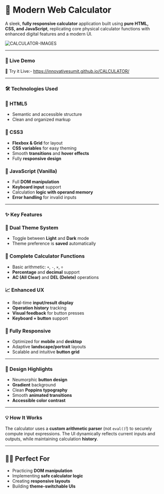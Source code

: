 # 🧮 Modern Web Calculator

A sleek, **fully responsive calculator** application built using **pure HTML, CSS, and JavaScript**, replicating core physical calculator functions with enhanced digital features and a modern UI.

![CALCULATOR-IMAGES](https://github.com/user-attachments/assets/5abedc94-bf8e-41f2-9b0b-079bcbf72fab)


---

### 🚀 Live Demo

🔗 Try it Live:- https://innovativesumit.github.io/CALCULATOR/

---

### 🛠️ Technologies Used

### 🔹 HTML5
- Semantic and accessible structure
- Clean and organized markup

### 🔹 CSS3
- **Flexbox & Grid** for layout
- **CSS variables** for easy theming
- Smooth **transitions** and **hover effects**
- Fully **responsive design**

### 🔹 JavaScript (Vanilla)
- Full **DOM manipulation**
- **Keyboard input** support
- Calculation **logic with operand memory**
- **Error handling** for invalid inputs

---

### ✨ Key Features

### 🎨 Dual Theme System
- Toggle between **Light** and **Dark** mode
- Theme preference is **saved** automatically

### 🧮 Complete Calculator Functions
- Basic arithmetic: `+`, `-`, `×`, `÷`
- **Percentage** and **decimal** support
- **AC (All Clear)** and **DEL (Delete)** operations

### 📈 Enhanced UX
- Real-time **input/result display**
- **Operation history** tracking
- **Visual feedback** for button presses
- **Keyboard + button** support

### 📱 Fully Responsive
- Optimized for **mobile** and **desktop**
- Adaptive **landscape/portrait** layouts
- Scalable and intuitive **button grid**

---

### 🎨 Design Highlights

- Neumorphic **button design**
- **Gradient** background
- Clean **Poppins typography**
- Smooth **animated transitions**
- **Accessible color contrast**

---

### 💡 How It Works

The calculator uses a **custom arithmetic parser** (not `eval()`!) to securely compute input expressions. The UI dynamically reflects current inputs and outputs, while maintaining calculation **history**.

---

## 🧑‍💻 Perfect For

- Practicing **DOM manipulation**
- Implementing **safe calculator logic**
- Creating **responsive layouts**
- Building **theme-switchable UIs**


